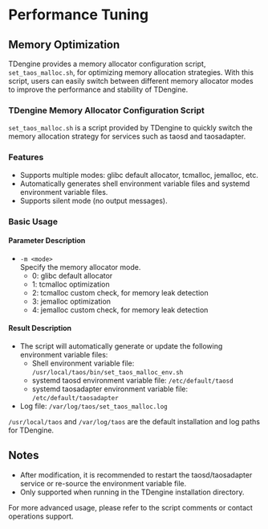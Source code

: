 # Performance Tuning

## Memory Optimization

TDengine provides a memory allocator configuration script, `set_taos_malloc.sh`, for optimizing memory allocation strategies. With this script, users can easily switch between different memory allocator modes to improve the performance and stability of TDengine.

### TDengine Memory Allocator Configuration Script

`set_taos_malloc.sh` is a script provided by TDengine to quickly switch the memory allocation strategy for services such as taosd and taosadapter.

### Features
- Supports multiple modes: glibc default allocator, tcmalloc, jemalloc, etc.
- Automatically generates shell environment variable files and systemd environment variable files.
- Supports silent mode (no output messages).

### Basic Usage

#### Parameter Description
- `-m <mode>`  
  Specify the memory allocator mode.  
  - 0: glibc default allocator  
  - 1: tcmalloc optimization  
  - 2: tcmalloc custom check, for memory leak detection  
  - 3: jemalloc optimization  
  - 4: jemalloc custom check, for memory leak detection

#### Result Description

- The script will automatically generate or update the following environment variable files:
  - Shell environment variable file: `/usr/local/taos/bin/set_taos_malloc_env.sh`
  - systemd taosd environment variable file: `/etc/default/taosd`
  - systemd taosadapter environment variable file: `/etc/default/taosadapter`
- Log file: `/var/log/taos/set_taos_malloc.log`

`/usr/local/taos` and `/var/log/taos` are the default installation and log paths for TDengine.

## Notes

- After modification, it is recommended to restart the taosd/taosadapter service or re-source the environment variable file.
- Only supported when running in the TDengine installation directory.

For more advanced usage, please refer to the script comments or contact operations support.